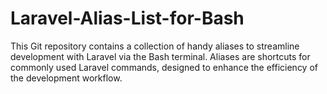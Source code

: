 # Laravel-Alias-List-for-Bash
This Git repository contains a collection of handy aliases to streamline development with Laravel via the Bash terminal. Aliases are shortcuts for commonly used Laravel commands, designed to enhance the efficiency of the development workflow.
